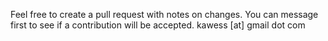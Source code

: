 Feel free to create a pull request with notes on changes. You can message first to see if a contribution will be accepted. kawess [at] gmail dot com
